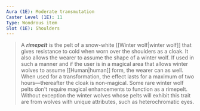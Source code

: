 ```yaml
---
Aura (1E): Moderate transmutation
Caster Level (1E): 11
Type: Wondrous item
Slot (1E): Shoulders
---
```


> A ***rimepelt*** is the pelt of a snow-white [[Winter wolf|winter wolf]] that gives resistance to cold when worn over the shoulders as a cloak. It also allows the wearer to assume the shape of a winter wolf. If used in such a manner and if the user is in a magical area that allows winter wolves to assume [[Human|human]] form, the wearer can as well. When used for a transformation, the effect lasts for a maximum of two hours—thereafter the cloak is non-magical.
> Some rare winter wolf pelts don't require magical enhancements to function as a rimepelt. Without exception the winter wolves whose pelts will exhibit this trait are from wolves with unique attributes, such as heterochromatic eyes.







